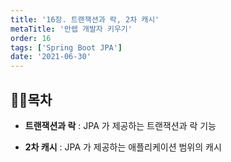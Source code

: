 ```yaml
---
title: '16장. 트랜잭션과 락, 2차 캐시'
metaTitle: '만렙 개발자 키우기'
order: 16
tags: ['Spring Boot JPA']
date: '2021-06-30'
---
```


## 🤸‍♂️목차

- **트랜잭션과 락** : JPA 가 제공하는 트랜잭션과 락 기능

* **2차 캐시** : JPA 가 제공하는 애플리케이션 범위의 캐시
